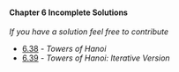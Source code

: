 #### Chapter 6 Incomplete Solutions

*If you have a solution feel free to contribute*

- [6.38](https://github.com/siidney/Cpp-How-To-Program-9E/blob/master/Chapter06/exercises/6.38/) - *Towers of Hanoi*
- [6.39](https://github.com/siidney/Cpp-How-To-Program-9E/blob/master/Chapter06/exercises/6.39/) - *Towers of Hanoi: Iterative Version*
